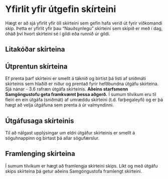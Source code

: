 # Yfirlit yfir útgefin skírteini

Hægt er að sjá yfirlit yfir öll skírteini sem gefin hafa verið út fyrir viðkomandi skip. Þetta er yfirlit yfir þau “Nauðsynlegu” skírteini sem skipið er með í dag, óháð því hvort skírteini sé í gildi eða runnið úr gildi.

## Litakóðar skírteina


## Útprentun skírteina

Ef prenta þarf skírteini er smellt á táknið og birtist þá listi af sniðmáti skírteinis sem hlaðið er niður og prentað fyrir hefðbundna útgáfu skírteina. Sjá nánar -  3.6 rafræn útgáfa skírteinis.  **Aðeins starfsmenn Samgöngustofu geta framkvæmt þessa aðgerð.**
Í sumum tilvikum eru til fleiri en ein útgáfa (sniðmát) af umræddu skírteini (t.d. farþegaleyfi) og er þá hægt að velja útgáfuna sem prenta á úr valmyndinni. 



## Útgáfusaga skírteinis
Til að nálgast upplýsingar um eldri útgáfur skírteinis er smellt á söguhnappinn og birtast þá allar sögufærslur.


## Framlenging skírteina
Í sumum tilvikum er hægt að framlengja skírteini skips.  Líkt og með útgáfu skips skírteina þá getur aðeins Samgöngustofa framlengt skírteini.   


